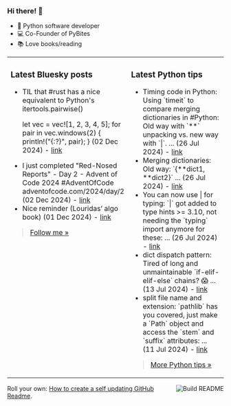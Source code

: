 ### Hi there! 👋

- 🐍 Python software developer
- 💻 Co-Founder of PyBites
- 📚 Love books/reading

<table><tr><td valign="top" width="50%">

### Latest Bluesky posts

<ul>

  <li>
    TIL that #rust has a nice equivalent to Python's itertools.pairwise()

let vec = vec![1, 2, 3, 4, 5];
for pair in vec.windows(2) {
    println!("{:?}", pair);
} (02 Dec 2024) - <a href="https://bsky.app/profile/bbelderbos.bsky.social/post/3lccpk4wrok2v" target="_blank">link</a>
  </li>

  <li>
    I just completed "Red-Nosed Reports" - Day 2 - Advent of Code 2024 #AdventOfCode adventofcode.com/2024/day/2 (02 Dec 2024) - <a href="https://bsky.app/profile/bbelderbos.bsky.social/post/3lccozgcgv22v" target="_blank">link</a>
  </li>

  <li>
    Nice reminder (Louridas’ algo book) (01 Dec 2024) - <a href="https://bsky.app/profile/bbelderbos.bsky.social/post/3lcanlaya7k24" target="_blank">link</a>
  </li>

</ul>

> <a href="https://bsky.app/profile/bbelderbos.bsky.social" target="_blank">Follow me &raquo;</a>


</td><td valign="top" width="50%">

### Latest Python tips

<ul>

  <li>
    Timing code in Python: Using `timeit` to compare merging dictionaries in #Python: Old way with `**` unpacking vs. new way with `|`. ... (26 Jul 2024) - <a href="https://github.com/bbelderbos/bobcodesit/blob/main/notes/20240726111622.md" target="_blank">link</a>
  </li>

  <li>
    Merging dictionaries: Old way: `{**dict1, **dict2}` ... (26 Jul 2024) - <a href="https://github.com/bbelderbos/bobcodesit/blob/main/notes/20240726111507.md" target="_blank">link</a>
  </li>

  <li>
    You can now use | for typing: `|` got added to type hints >= 3.10, not needing the `typing` import anymore for these: ... (26 Jul 2024) - <a href="https://github.com/bbelderbos/bobcodesit/blob/main/notes/20240726111223.md" target="_blank">link</a>
  </li>

  <li>
    dict dispatch pattern: Tired of long and unmaintainable `if-elif-elif-else` chains? 😱 ... (13 Jul 2024) - <a href="https://github.com/bbelderbos/bobcodesit/blob/main/notes/20240713105037.md" target="_blank">link</a>
  </li>

  <li>
    split file name and extension: `pathlib` has you covered, just make a `Path` object and access the `stem` and `suffix` attributes: ... (11 Jul 2024) - <a href="https://github.com/bbelderbos/bobcodesit/blob/main/notes/20240711112258.md" target="_blank">link</a>
  </li>

</ul>

> <a href="https://github.com/bbelderbos/bobcodesit" target="_blank">More Python tips &raquo;</a>

</td>
</tr></table>

<a href="https://github.com/bbelderbos/bbelderbos/actions" target="_blank"><img src="https://github.com/bbelderbos/bbelderbos/workflows/Daily%20Update/badge.svg" align="right" alt="Build README"></a>Roll your own: <a href="https://pybit.es/articles/how-to-create-a-self-updating-github-readme/" target="_blank">How to create a self updating GitHub Readme</a>.